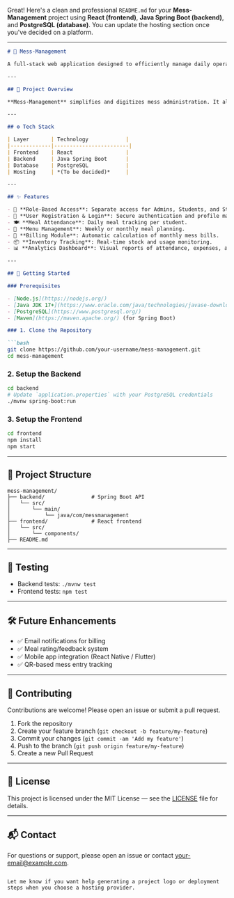 Great! Here's a clean and professional `README.md` for your **Mess-Management** project using **React (frontend)**, **Java Spring Boot (backend)**, and **PostgreSQL (database)**. You can update the hosting section once you've decided on a platform.

---

````markdown
# 🥗 Mess-Management

A full-stack web application designed to efficiently manage daily operations of mess halls in hostels, universities, and other institutions. The system handles user registrations, meal attendance, menu planning, billing, and inventory management — all in one place.

---

## 📌 Project Overview

**Mess-Management** simplifies and digitizes mess administration. It allows mess admins to manage student data, monitor attendance, generate bills, update menus, and track inventory with ease.

---

## ⚙️ Tech Stack

| Layer       | Technology            |
|-------------|------------------------|
| Frontend    | React                 |
| Backend     | Java Spring Boot      |
| Database    | PostgreSQL            |
| Hosting     | *(To be decided)*     |

---

## ✨ Features

- 🔐 **Role-Based Access**: Separate access for Admins, Students, and Staff.
- 📝 **User Registration & Login**: Secure authentication and profile management.
- 🍽️ **Meal Attendance**: Daily meal tracking per student.
- 📅 **Menu Management**: Weekly or monthly meal planning.
- 💸 **Billing Module**: Automatic calculation of monthly mess bills.
- 📦 **Inventory Tracking**: Real-time stock and usage monitoring.
- 📊 **Analytics Dashboard**: Visual reports of attendance, expenses, and food wastage.

---

## 🚀 Getting Started

### Prerequisites

- [Node.js](https://nodejs.org/)
- [Java JDK 17+](https://www.oracle.com/java/technologies/javase-downloads.html)
- [PostgreSQL](https://www.postgresql.org/)
- [Maven](https://maven.apache.org/) (for Spring Boot)

### 1. Clone the Repository

```bash
git clone https://github.com/your-username/mess-management.git
cd mess-management
````

### 2. Setup the Backend

```bash
cd backend
# Update `application.properties` with your PostgreSQL credentials
./mvnw spring-boot:run
```

### 3. Setup the Frontend

```bash
cd frontend
npm install
npm start
```

---

## 📁 Project Structure

```
mess-management/
├── backend/               # Spring Boot API
│   └── src/
│       └── main/
│           └── java/com/messmanagement
├── frontend/              # React frontend
│   └── src/
│       └── components/
├── README.md
```

---

## 🧪 Testing

* Backend tests: `./mvnw test`
* Frontend tests: `npm test`

---

## 🛠️ Future Enhancements

* ✅ Email notifications for billing
* ✅ Meal rating/feedback system
* ✅ Mobile app integration (React Native / Flutter)
* ✅ QR-based mess entry tracking

---

## 🤝 Contributing

Contributions are welcome! Please open an issue or submit a pull request.

1. Fork the repository
2. Create your feature branch (`git checkout -b feature/my-feature`)
3. Commit your changes (`git commit -am 'Add my feature'`)
4. Push to the branch (`git push origin feature/my-feature`)
5. Create a new Pull Request

---

## 📄 License

This project is licensed under the MIT License — see the [LICENSE](LICENSE) file for details.

---

## 📬 Contact

For questions or support, please open an issue or contact [your-email@example.com](mailto:your-email@example.com).

```

Let me know if you want help generating a project logo or deployment steps when you choose a hosting provider.
```
